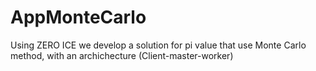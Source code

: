 # AppMonteCarlo
Using ZERO ICE we develop a solution for pi value that use Monte Carlo method, with an archichecture (Client-master-worker)
